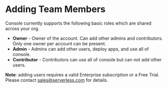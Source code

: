 <!--
title: Adding team members
menuText: Adding team members
description: Add team members to your Serverless Console org
menuOrder: 6
-->

# Adding Team Members

Console currently supports the following basic roles which are shared across
your org. 

- **Owner** - Owner of the account. Can add other admins and contributors. Only
one owner per account can be present.
- **Admin** - Admins can add other users, deploy apps, and use all of console.
- **Contributor** - Contributors can use all of console but can not add other
users.

**Note**: adding users requires a valid Enterprise subscription or a Free Trial.
Please contact sales@serverless.com for details.

